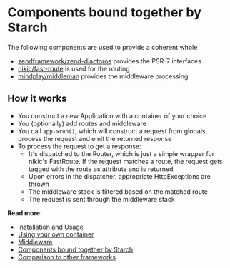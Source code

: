 # Components bound together by Starch

The following components are used to provide a coherent whole

- [zendframework/zend-diactoros](https://github.com/zendframework/zend-diactoros) provides the PSR-7 interfaces
- [nikic/fast-route](https://github.com/nikic/FastRoute) is used for the routing
- [mindplay/middleman](https://github.com/mindplay-dk/middleman) provides the middleware processing

## How it works

- You construct a new Application with a container of your choice
- You (optionally) add routes and middleware
- You call `app->run()`, which will construct a request from globals, process the request and emit the returned response
- To process the request to get a response:
    - It's dispatched to the Router, which is just a simple wrapper for nikic's FastRoute. If the request matches a 
    route, the request gets tagged with the route as attribute and is returned
    - Upon errors in the dispatcher, appropriate HttpExceptions are thrown
    - The middleware stack is filtered based on the matched route
    - The request is sent through the middleware stack

**Read more:**

- [Installation and Usage](docs/usage.md)
- [Using your own container](docs/containers.md)
- [Middleware](docs/middleware.md)
- [Components bound together by Starch](docs/components.md)
- [Comparison to other frameworks](docs/comparison.md)
